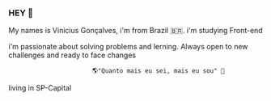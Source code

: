 ### HEY 👋
My names is Vinicius Gonçalves, i'm from Brazil 🇧🇷. i'm studying Front-end  


i'm passionate about solving problems and lerning. Always open to new
 challenges and ready to face changes
 
	                       🌎"Quanto mais eu sei, mais eu sou" 🧠
living in SP-Capital
